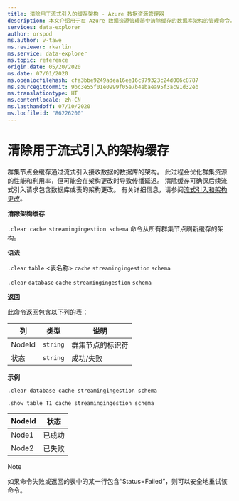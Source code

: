 ```yaml
---
title: 清除用于流式引入的缓存架构 - Azure 数据资源管理器
description: 本文介绍用于在 Azure 数据资源管理器中清除缓存的数据库架构的管理命令。
services: data-explorer
author: orspod
ms.author: v-tawe
ms.reviewer: rkarlin
ms.service: data-explorer
ms.topic: reference
origin.date: 05/20/2020
ms.date: 07/01/2020
ms.openlocfilehash: cfa3bbe9249adea16ee16c979323c24d006c8787
ms.sourcegitcommit: 9bc3e55f01e0999f05e7b4ebaea95f3ac91d32eb
ms.translationtype: HT
ms.contentlocale: zh-CN
ms.lasthandoff: 07/10/2020
ms.locfileid: "86226200"
---
```

# <a name="clear-schema-cache-for-streaming-ingestion"></a>清除用于流式引入的架构缓存

群集节点会缓存通过流式引入接收数据的数据库的架构。 此过程会优化群集资源的性能和利用率，但可能会在架构更改时导致传播延迟。
清除缓存可确保后续流式引入请求包含数据库或表的架构更改。
有关详细信息，请参阅[流式引入和架构更改](streaming-ingestion-schema-changes.md)。

**清除架构缓存**

`.clear cache streamingingestion schema` 命令从所有群集节点刷新缓存的架构。

**语法**

`.clear` `table` &lt;表名称&gt; `cache` `streamingingestion` `schema`

`.clear` `database` `cache` `streamingingestion` `schema`

**返回**

此命令返回包含以下列的表：

|列    |类型    |说明
|---|---|---
|NodeId|`string`|群集节点的标识符
|状态|`string`|成功/失败

**示例**

```kusto
.clear database cache streamingingestion schema

.show table T1 cache streamingingestion schema
```

|NodeId|状态|
|---|---|
|Node1|已成功
|Node2|已失败

> [!NOTE]
> 如果命令失败或返回的表中的某一行包含“Status=Failed”，则可以安全地重试该命令。
